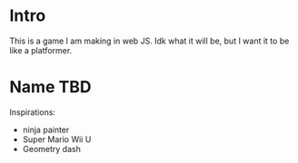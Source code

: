 # Intro

This is a game I am making in web JS. Idk what it will be, but I want it to be like a platformer.

# Name TBD
Inspirations:
- ninja painter
- Super Mario Wii U
- Geometry dash
